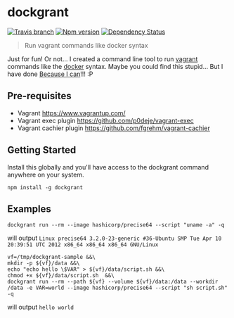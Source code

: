 # dockgrant 

[![Travis branch](https://img.shields.io/travis/ferranvila/dockgrant/master.svg)](https://travis-ci.org/ferranvila/dockgrant) [![Npm version](http://img.shields.io/npm/v/dockgrant.svg)](https://www.npmjs.com/package/dockgrant) [![Dependency Status](http://img.shields.io/david/ferranvila/dockgrant.svg)](https://david-dm.org/ferranvila/dockgrant) 

> Run vagrant commands like docker syntax

Just for fun! Or not... I created a command line tool to run [vagrant](https://www.vagrantup.com/) commands like the [docker](https://www.docker.com/) syntax. Maybe you could find this stupid... But I have done [Because I can](https://github.com/krzyzanowskim/CryptoSwift#why)!!! :P

## Pre-requisites

- Vagrant https://www.vagrantup.com/
- Vagrant exec plugin https://github.com/p0deje/vagrant-exec
- Vagrant cachier plugin https://github.com/fgrehm/vagrant-cachier

## Getting Started

Install this globally and you'll have access to the dockgrant command anywhere on your system.

```shell
npm install -g dockgrant
```

## Examples

```shell
dockgrant run --rm --image hashicorp/precise64 --script "uname -a" -q
```
will output `Linux precise64 3.2.0-23-generic #36-Ubuntu SMP Tue Apr 10 20:39:51 UTC 2012 x86_64 x86_64 x86_64 GNU/Linux`

```shell
vf=/tmp/dockgrant-sample &&\
mkdir -p ${vf}/data &&\
echo "echo hello \$VAR" > ${vf}/data/script.sh &&\
chmod +x ${vf}/data/script.sh  &&\
dockgrant run --rm --path ${vf} --volume ${vf}/data:/data --workdir /data -e VAR=world --image hashicorp/precise64 --script "sh script.sh" -q
```
will output `hello world`

